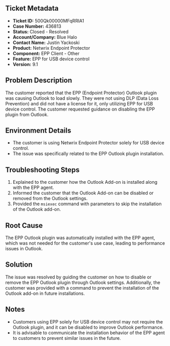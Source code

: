 ## Ticket Metadata
- **Ticket ID:** 500Qk00000MFqRRIA1
- **Case Number:** 436813
- **Status:** Closed - Resolved
- **Account/Company:** Blue Halo
- **Contact Name:** Justin Yackoski
- **Product:** Netwrix Endpoint Protector
- **Component:** EPP Client - Other
- **Feature:** EPP for USB device control
- **Version:** 9.1

## Problem Description
The customer reported that the EPP (Endpoint Protector) Outlook plugin was causing Outlook to load slowly. They were not using DLP (Data Loss Prevention) and did not have a license for it, only utilizing EPP for USB device control. The customer requested guidance on disabling the EPP plugin from Outlook.

## Environment Details
- The customer is using Netwrix Endpoint Protector solely for USB device control.
- The issue was specifically related to the EPP Outlook plugin installation.

## Troubleshooting Steps
1. Explained to the customer how the Outlook Add-on is installed along with the EPP agent.
2. Informed the customer that the Outlook Add-on can be disabled or removed from the Outlook settings.
3. Provided the `msiexec` command with parameters to skip the installation of the Outlook add-on.

## Root Cause
The EPP Outlook plugin was automatically installed with the EPP agent, which was not needed for the customer's use case, leading to performance issues in Outlook.

## Solution
The issue was resolved by guiding the customer on how to disable or remove the EPP Outlook plugin through Outlook settings. Additionally, the customer was provided with a command to prevent the installation of the Outlook add-on in future installations.

## Notes
- Customers using EPP solely for USB device control may not require the Outlook plugin, and it can be disabled to improve Outlook performance.
- It is advisable to communicate the installation behavior of the EPP agent to customers to prevent similar issues in the future.
